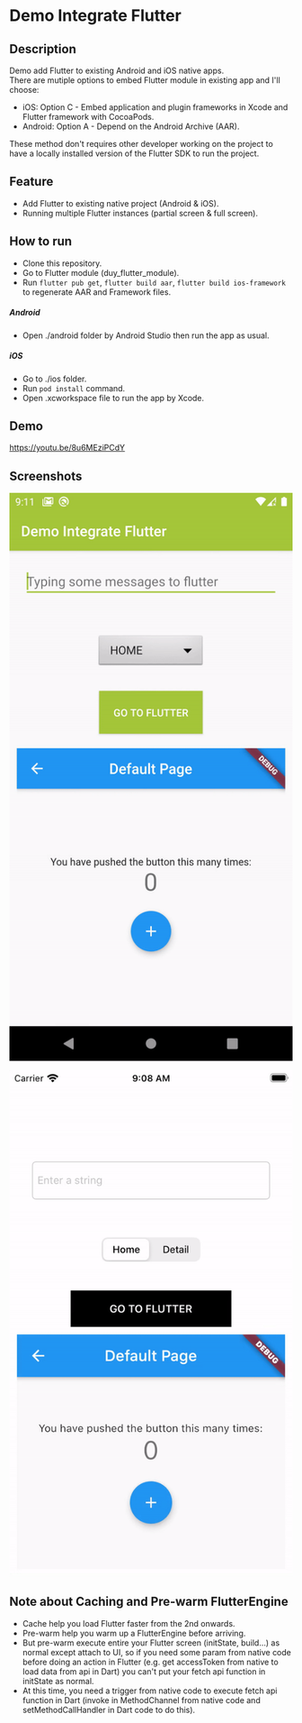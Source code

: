 # Demo Integrate Flutter

## Description

Demo add Flutter to existing Android and iOS native apps.<br/>
There are mutiple options to embed Flutter module in existing app and I'll choose:<br/>

- iOS: Option C - Embed application and plugin frameworks in Xcode and Flutter framework with CocoaPods.
- Android: Option A - Depend on the Android Archive (AAR).
  <br/>

These method don't requires other developer working on the project to have a locally installed version of the Flutter SDK to run the project.

## Feature

- Add Flutter to existing native project (Android & iOS).
- Running multiple Flutter instances (partial screen & full screen).

## How to run

- Clone this repository.
- Go to Flutter module (duy_flutter_module).
- Run `flutter pub get`, `flutter build aar`, `flutter build ios-framework` to regenerate AAR and Framework files.

##### Android

- Open ./android folder by Android Studio then run the app as usual.

##### iOS

- Go to ./ios folder.
- Run `pod install` command.
- Open .xcworkspace file to run the app by Xcode.

## Demo

https://youtu.be/8u6MEziPCdY

## Screenshots

![android](screenshots/android.gif)

![ios](screenshots/ios.gif)

## Note about Caching and Pre-warm FlutterEngine

- Cache help you load Flutter faster from the 2nd onwards.
- Pre-warm help you warm up a FlutterEngine before arriving.
- But pre-warm execute entire your Flutter screen (initState, build...) as normal except attach to UI, so if you need some param from native code before doing an action in Flutter (e.g. get accessToken from native to load data from api in Dart) you can't put your fetch api function in initState as normal.
- At this time, you need a trigger from native code to execute fetch api function in Dart (invoke in MethodChannel from native code and setMethodCallHandler in Dart code to do this).
